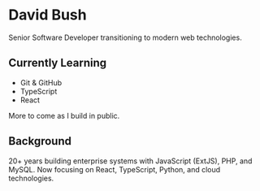 # David Bush

Senior Software Developer transitioning to modern web technologies.

## Currently Learning
- Git & GitHub
- TypeScript
- React

More to come as I build in public.

## Background
20+ years building enterprise systems with JavaScript (ExtJS), PHP, and MySQL.
Now focusing on React, TypeScript, Python, and cloud technologies.